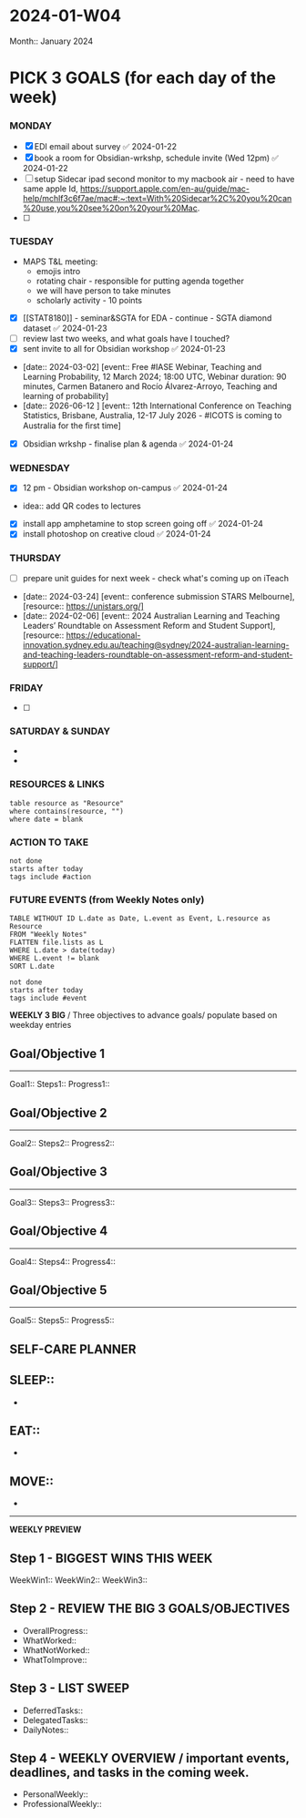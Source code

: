 # 2024-01-W04

Month:: January 2024

# PICK 3 GOALS (for each day of the week)
### MONDAY
- [x] EDI email about survey ✅ 2024-01-22
- [x] book a room for Obsidian-wrkshp, schedule invite (Wed 12pm)  ✅ 2024-01-22
- [ ] setup Sidecar ipad second monitor to my macbook air - need to have same apple Id,  https://support.apple.com/en-au/guide/mac-help/mchlf3c6f7ae/mac#:~:text=With%20Sidecar%2C%20you%20can%20use,you%20see%20on%20your%20Mac.  
- [ ] 
### TUESDAY
- MAPS T&L meeting:
   * emojis intro
   - rotating chair - responsible for putting agenda together
   - we will have person to take minutes
   - scholarly activity - 10 points
- [x] [[STAT8180]] - seminar&SGTA for EDA - continue - SGTA diamond dataset ✅ 2024-01-23
- [ ] review last two weeks, and what goals have I touched?
- [x] sent invite to all for Obsidian workshop ✅ 2024-01-23

- [date:: 2024-03-02] [event:: Free #IASE Webinar, Teaching and Learning Probability, 12 March 2024; 18:00 UTC, Webinar duration: 90 minutes, Carmen Batanero and Rocío Álvarez-Arroyo, Teaching and learning of probability]
- [date:: 2026-06-12 ] [event:: 12th International Conference on Teaching Statistics, Brisbane, Australia, 12-17 July 2026 - #ICOTS is coming to Australia for the ﬁrst time]

- [x] Obsidian wrkshp - finalise plan & agenda ✅ 2024-01-24

### WEDNESDAY
- [x] 12 pm - Obsidian workshop on-campus ✅ 2024-01-24
- idea:: add QR codes to lectures
- [x] install app amphetamine to stop screen going off ✅ 2024-01-24
- [x] install photoshop on creative cloud ✅ 2024-01-24
### THURSDAY
- [ ] prepare unit guides for next week - check what's coming up on iTeach
- [date:: 2024-03-24] [event:: conference submission STARS Melbourne], [resource:: https://unistars.org/]
- [date:: 2024-02-06] [event:: 2024 Australian Learning and Teaching Leaders’ Roundtable on Assessment Reform and Student Support], [resource:: https://educational-innovation.sydney.edu.au/teaching@sydney/2024-australian-learning-and-teaching-leaders-roundtable-on-assessment-reform-and-student-support/]

### FRIDAY
- [ ] 

### SATURDAY & SUNDAY
- 
- 

### RESOURCES & LINKS
```dataview
table resource as "Resource"
where contains(resource, "")
where date = blank
```
### ACTION TO TAKE
```tasks 
not done
starts after today
tags include #action
```

### FUTURE EVENTS (from Weekly Notes only)
```dataview
TABLE WITHOUT ID L.date as Date, L.event as Event, L.resource as Resource
FROM "Weekly Notes"
FLATTEN file.lists as L
WHERE L.date > date(today)
WHERE L.event != blank
SORT L.date
```
```tasks 
not done
starts after today
tags include #event
```


**WEEKLY 3 BIG** / Three objectives to advance goals/ populate based on weekday entries
## Goal/Objective 1
---
Goal1:: 
Steps1::
Progress1::


## Goal/Objective 2
---
Goal2::
Steps2::
Progress2::


## Goal/Objective 3
---
Goal3::
Steps3::
Progress3::

## Goal/Objective 4
---
Goal4::
Steps4::
Progress4::

## Goal/Objective 5
---
Goal5::
Steps5::
Progress5::

**SELF-CARE PLANNER**
---
## SLEEP::
- 
## EAT::
- 
## MOVE::
- 


---
**WEEKLY PREVIEW**
## Step 1 - BIGGEST WINS THIS WEEK
WeekWin1:: 
WeekWin2::
WeekWin3:: 

## Step 2 - REVIEW THE BIG 3 GOALS/OBJECTIVES
- OverallProgress:: 
- WhatWorked:: 
- WhatNotWorked:: 
- WhatToImprove:: 

## Step 3 - LIST SWEEP
- DeferredTasks:: 
- DelegatedTasks:: 
- DailyNotes:: 


## Step 4 - WEEKLY OVERVIEW / important events, deadlines, and tasks in the coming week. 
- PersonalWeekly:: 
- ProfessionalWeekly:: 